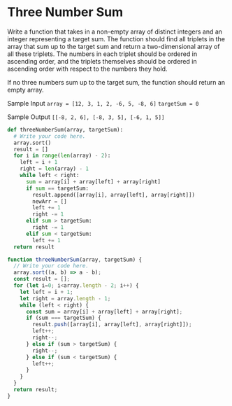 # Three Number Sum

  Write a function that takes in a non-empty array of distinct integers and an
  integer representing a target sum. The function should find all triplets in
  the array that sum up to the target sum and return a two-dimensional array of
  all these triplets. The numbers in each triplet should be ordered in ascending
  order, and the triplets themselves should be ordered in ascending order with
  respect to the numbers they hold.
  
  If no three numbers sum up to the target sum, the function should return an
  empty array.
  
  Sample Input
  ```array = [12, 3, 1, 2, -6, 5, -8, 6]```
  ```targetSum = 0```
  
  Sample Output
  ```[[-8, 2, 6], [-8, 3, 5], [-6, 1, 5]]```
  
```python
def threeNumberSum(array, targetSum):
  # Write your code here.
  array.sort()
  result = []
  for i in range(len(array) - 2):
    left = i + 1
    right = len(array) - 1
    while left < right:
      sum = array[i] + array[left] + array[right]
      if sum == targetSum:
        result.append([array[i], array[left], array[right]])
        newArr = []
        left += 1
        right -= 1
      elif sum > targetSum:
        right -= 1
      elif sum < targetSum:
        left += 1
  return result
```
```javascript
function threeNumberSum(array, targetSum) {
  // Write your code here.
  array.sort((a, b) => a - b);
  const result = [];
  for (let i=0; i<array.length - 2; i++) {
    let left = i + 1;
    let right = array.length - 1;
    while (left < right) {
      const sum = array[i] + array[left] + array[right];
      if (sum === targetSum) {
        result.push([array[i], array[left], array[right]]);
        left++;
        right--;
      } else if (sum > targetSum) {
        right--;
      } else if (sum < targetSum) {
        left++;
      }
    }
  }
  return result;
}
```
